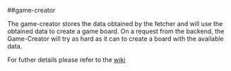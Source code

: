 
##game-creator

The game-creator stores the data obtained by the fetcher and will use the obtained data to create a game board. On a request from the backend, the Game-Creator will try as hard as it can to create a board with the available data.


For futher details please refer to the [wiki](https://github.com/reminisceme/game-creator/wiki)

